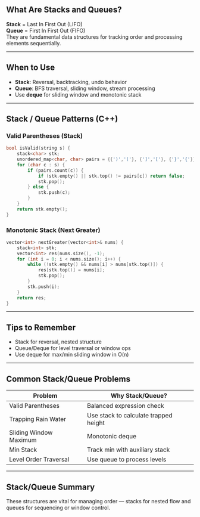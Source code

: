 
## What Are Stacks and Queues?

**Stack** = Last In First Out (LIFO)  
**Queue** = First In First Out (FIFO)  
They are fundamental data structures for tracking order and processing elements sequentially.

---

## When to Use

* **Stack**: Reversal, backtracking, undo behavior
* **Queue**: BFS traversal, sliding window, stream processing
* Use **deque** for sliding window and monotonic stack

---

## Stack / Queue Patterns (C++)

### Valid Parentheses (Stack)

```cpp
bool isValid(string s) {
    stack<char> stk;
    unordered_map<char, char> pairs = {{')','('}, {']','['}, {'}','{'}};
    for (char c : s) {
        if (pairs.count(c)) {
            if (stk.empty() || stk.top() != pairs[c]) return false;
            stk.pop();
        } else {
            stk.push(c);
        }
    }
    return stk.empty();
}
```

### Monotonic Stack (Next Greater)

```cpp
vector<int> nextGreater(vector<int>& nums) {
    stack<int> stk;
    vector<int> res(nums.size(), -1);
    for (int i = 0; i < nums.size(); i++) {
        while (!stk.empty() && nums[i] > nums[stk.top()]) {
            res[stk.top()] = nums[i];
            stk.pop();
        }
        stk.push(i);
    }
    return res;
}
```

---

## Tips to Remember

* Stack for reversal, nested structure
* Queue/Deque for level traversal or window ops
* Use deque for max/min sliding window in O(n)

---

## Common Stack/Queue Problems

| Problem                     | Why Stack/Queue?                      |
|----------------------------|----------------------------------------|
| Valid Parentheses          | Balanced expression check             |
| Trapping Rain Water        | Use stack to calculate trapped height |
| Sliding Window Maximum     | Monotonic deque                       |
| Min Stack                  | Track min with auxiliary stack        |
| Level Order Traversal      | Use queue to process levels           |

---

## Stack/Queue Summary

These structures are vital for managing order — stacks for nested flow and queues for sequencing or window control.
